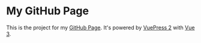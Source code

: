 # My GitHub Page

This is the project for my [GitHub Page](https://pages.github.com/). It's powered by [VuePress 2](https://v2.vuepress.vuejs.org/) with [Vue 3](https://vuejs.org/).
